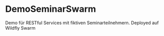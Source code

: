 # DemoSeminarSwarm
Demo für RESTful Services mit fiktiven Seminarteilnehmern. Deployed auf Wildfly Swarm
